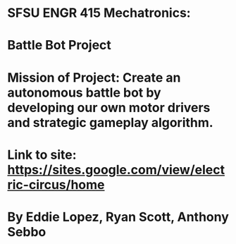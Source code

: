 # SFSU ENGR 415 Mechatronics:
# Battle Bot Project
#
# Mission of Project: Create an autonomous battle bot by developing our own motor drivers and strategic gameplay algorithm.
#
# Link to site: https://sites.google.com/view/electric-circus/home

# By Eddie Lopez, Ryan Scott, Anthony Sebbo
